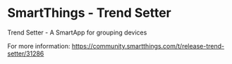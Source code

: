 # SmartThings - Trend Setter
Trend Setter - A SmartApp for grouping devices

For more information:
https://community.smartthings.com/t/release-trend-setter/31286
